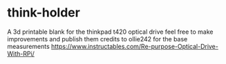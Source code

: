 # think-holder
A 3d printable blank for the thinkpad t420 optical drive
feel free to make improvements and publish them
credits to ollie242 for the base measurements https://www.instructables.com/Re-purpose-Optical-Drive-With-RPi/
